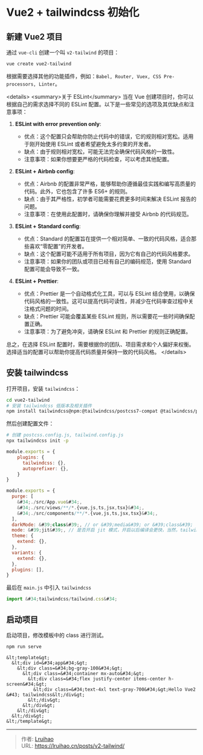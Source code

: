 # Vue2 &#43; tailwindcss 初始化


## 新建 Vue2 项目

通过 `vue-cli` 创建一个叫 `v2-tailwind` 的项目：

```bash
vue create vue2-tailwind
```

根据需要选择其他的功能插件，例如：`Babel, Router, Vuex, CSS Pre-processors, Linter`。

&lt;details&gt;
  &lt;summary&gt;关于 ESLint&lt;/summary&gt;
  当在 Vue 创建项目时，你可以根据自己的需求选择不同的 ESLint 配置。以下是一些常见的选项及其优缺点和注意事项：

  1. **ESLint with error prevention only**:
     - 优点：这个配置只会帮助你防止代码中的错误，它的规则相对宽松。适用于刚开始使用 ESLint 或者希望避免太多约束的开发者。
     - 缺点：由于规则相对宽松，可能无法完全确保代码风格的一致性。
     - 注意事项：如果你想要更严格的代码检查，可以考虑其他配置。

  2. **ESLint &#43; Airbnb config**:
     - 优点：Airbnb 的配置非常严格，能够帮助你遵循最佳实践和编写高质量的代码。此外，它也包含了许多 ES6&#43; 的规则。
     - 缺点：由于其严格性，初学者可能需要花费更多时间来解决 ESLint 报告的问题。
     - 注意事项：在使用此配置时，请确保你理解并接受 Airbnb 的代码规范。

  3. **ESLint &#43; Standard config**:
     - 优点：Standard 的配置旨在提供一个相对简单、一致的代码风格，适合那些喜欢“零配置”的开发者。
     - 缺点：这个配置可能不适用于所有项目，因为它有自己的代码风格要求。
     - 注意事项：如果你的团队或项目已经有自己的编码规范，使用 Standard 配置可能会导致不一致。

  4. **ESLint &#43; Prettier**:
     - 优点：Prettier 是一个自动格式化工具，可以与 ESLint 结合使用，以确保代码风格的一致性。这可以提高代码可读性，并减少在代码审查过程中关注格式问题的时间。
     - 缺点：Prettier 可能会覆盖某些 ESLint 规则，所以需要花一些时间确保配置正确。
     - 注意事项：为了避免冲突，请确保 ESLint 和 Prettier 的规则正确配置。

  总之，在选择 ESLint 配置时，需要根据你的团队、项目需求和个人偏好来权衡。选择适当的配置可以帮助你提高代码质量并保持一致的代码风格。
&lt;/details&gt;

## 安装 tailwindcss

打开项目，安装 `tailwindcss`：

```bash
cd vue2-tailwind
# 安装 tailwindcss 低版本及相关插件
npm install tailwindcss@npm:@tailwindcss/postcss7-compat @tailwindcss/postcss7-compat postcss@^7 autoprefixer@^9
```

然后创建配置文件：

```bash
# 创建 postcss.config.js, tailwind.config.js
npx tailwindcss init -p
```

```js {title=&#34;postcss.config.js&#34;}
module.exports = {
    plugins: {
      tailwindcss: {},
      autoprefixer: {},
    }
}
```

```js {title=&#34;tailwind.config.js&#34;}
module.exports = {
  purge: [
    &#34;./src/App.vue&#34;,
    &#34;./src/views/**/*.{vue,js,ts,jsx,tsx}&#34;,
    &#34;./src/components/**/*.{vue,js,ts,jsx,tsx}&#34;,
  ],
  darkMode: &#39;class&#39;, // or &#39;media&#39; or &#39;class&#39;
  mode: &#39;jit&#39;, // 是否开启 jit 模式，开启以后编译会更快，当然，tailwindcss 版本需要在 2.1 以上
  theme: {
    extend: {},
  },
  variants: {
    extend: {},
  },
  plugins: [],
}
```

最后在 `main.js` 中引入 `tailwindcss`

```js
import &#34;tailwindcss/tailwind.css&#34;
```

## 启动项目

启动项目，修改模板中的 class 进行测试。

```bash
npm run serve
```

```vue {title=&#34;src/App.vue&#34;}
&lt;template&gt;
  &lt;div id=&#34;app&#34;&gt;
    &lt;div class=&#34;bg-gray-100&#34;&gt;
      &lt;div class=&#34;container mx-auto&#34;&gt;
        &lt;div class=&#34;flex justify-center items-center h-screen&#34;&gt;
          &lt;div class=&#34;text-4xl text-gray-700&#34;&gt;Hello Vue2 &#43; tailwindcss&lt;/div&gt;
        &lt;/div&gt;
      &lt;/div&gt;
    &lt;/div&gt;
  &lt;/div&gt;
&lt;/template&gt;
```


---

> 作者: [Lruihao](https://github.com/Lruihao)  
> URL: https://lruihao.cn/posts/v2-tailwind/  


